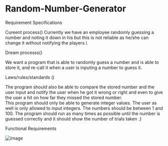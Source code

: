 # Random-Number-Generator

Requirement Specifications

Cureent process()
Currently we have an employee randomly guessing a number and noting it down in his but this is not reliable as he/she can change it without notifying the players.\

Dream processs()

We want a program that is able to randomly guess a number and is able to store it, and re-call it when a user is inputing a number to guess it. 

Laws/rules/standards ()

The program should also be able to compare the stored number and the user input and notify the user when he got it wrong or right and even to give the user a hit on how far they missed the stored number.\
This program should only be able to generate integer values. The user as well is only allowed to input integers. 
The numbers should be between 1 and 100. 
The program should run as many times as possible until the number is guessed correctly and it should show the number of trials taken .}

Functional Requirements 

![image](https://user-images.githubusercontent.com/90287472/133088782-f66a0749-4343-4392-a9fc-5d98bb0cf334.png)
